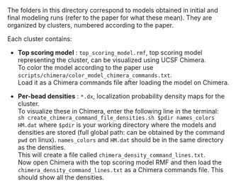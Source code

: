The folders in this directory correspond to models obtained in initial and final modeling runs (refer to the paper for what these mean). 
They are organized by clusters, numbered according to the paper.

Each cluster contains:

- **Top scoring model** : `top_scoring_model.rmf`, top scoring model representing the cluster, can be visualized using UCSF Chimera.   
  To color the model according to the paper use `scripts/chimera/color_model_chimera_commands.txt`.  
  Load it as a Chimera commands file after loading the model on Chimera.
      
- **Per-bead densities** : `*.dx`, localization probability density maps for the cluster.  
  To visualize these in Chimera, enter the following line in the terminal:   
  `sh create_chimera_command_file_densities.sh $pdir names_colors HM.dat` where `$pdir` is your working directory where the models and densities are stored (full global path: can be obtained by the command `pwd` on linux). `names_colors` and `HM.dat` should be in the same directory as the densities.  
      This will create a file called `chimera_density_command_lines.txt`.  
      Now open Chimera with the top scoring model RMF and then load the `chimera_density_command_lines.txt` as a Chimera commands file. This should show all the densities.
